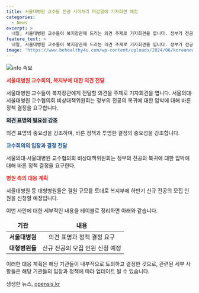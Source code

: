 ```yaml
---
title: 서울대병원 교수들 전공 사직처리 마감일에 기자회견 예정
categories:
  - News
excerpt: >
  내일, 서울대병원 교수들이 복지장관께 드리는 의견 주제로 기자회견을 엽니다. 정부가 전공의 복귀를 원하면 시한을 정하고 대규모병원들은 복귀 또는 사직을 요구했지만, 교수협의회는 투명한 결정을 촉구합니다. 병원들은 결원 규모를 기준으로 신규 전공의 모집을 신청할 예정입니다.
feature_text: >
  내일, 서울대병원 교수들이 복지장관께 드리는 의견 주제로 기자회견을 엽니다. 정부가 전공의 복귀를 원하면 시한을 정하고 대규모병원들은 복귀 또는 사직을 요구했지만, 교수협의회는 투명한 결정을 촉구합니다. 병원들은 결원 규모를 기준으로 신규 전공의 모집을 신청할 예정입니다.
image: 'https://www.behealthy4u.com/wp-content/uploads/2024/06/koreanews.jpg'
---
```


<p><img src="https://www.behealthy4u.com/wp-content/uploads/2024/06/koreanews.jpg" alt="info 속보" /></p>

<p><b><span style="color: #ee2323;">서울대병원 교수회의, 복지부에 대한 의견 전달</span></b></p>

<p data-ke-size="size16">서울대병원 교수들이 복지장관에게 전달할 의견을 주제로 기자회견을 엽니다. 서울의대·서울대병원 교수협의회 비상대책위원회는 정부의 전공의 복귀에 대한 압박에 대해 바른 정책 결정을 요구합니다.</p>

<p><b><span style="background-color: #21538527;">의견 표명의 필요성 강조</span></b></p>

<p data-ke-size="size16">의견 표명의 중요성을 강조하며, 바른 정책과 투명한 결정의 중요성을 강조합니다. </p>

<p><b><span style="color: #1a5490;">교수회의의 입장과 결정 전달</span></b></p>

<p data-ke-size="size16">서울의대·서울대병원 교수협의회 비상대책위원회는 정부의 전공의 복귀에 대한 압박에 대해 바른 정책 결정을 요구한다.</p>

<p><b><span style="color: #ee2323;">병원 측의 대응 계획</span></b></p>

<p data-ke-size="size16">서울대병원 등 대형병원들은 결원 규모를 토대로 복지부에 하반기 신규 전공의 모집 인원을 신청할 예정입니다.</p>

<p>이번 사안에 대한 세부적인 내용을 테이블로 정리하면 아래와 같습니다.</p>

<table>
<thead>
<tr>
<td style="text-align: center; height: 17px;"><b>기관</b></td>
<td style="text-align: center; height: 17px;"><b>내용</b></td>
</tr>
</thead>
<tbody>
<tr>
<td style="text-align: center; height: 17px;"><b>서울대병원</b></td>
<td style="text-align: center; height: 17px;">의견 표명과 정책 결정 요구</td>
</tr>
<tr>
<td style="text-align: center; height: 17px;"><b>대형병원들</b></td>
<td style="text-align: center; height: 17px;">신규 전공의 모집 인원 신청 예정</td>
</tr>
</tbody>
</table>

<p>이러한 대응 계획은 해당 기관들이 내부적으로 토의하고 결정한 것으로, 관련된 세부 사항들은 해당 기관들의 입장과 정책에 따라 업데이트 될 수 있습니다.</p>
생생한 뉴스, <a href="https://opensis.kr" rel="dofollow">opensis.kr</a>


